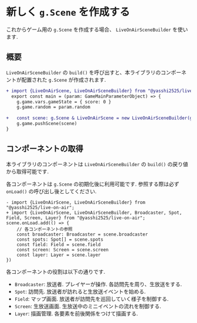 # 新しく `g.Scene` を作成する

これからゲーム用の `g.Scene` を作成する場合、 `LiveOnAirSceneBuilder` を使います.

## 概要

`LiveOnAirSceneBuilder` の `build()` を呼び出すと、本ライブラリのコンポーネントが配置された `g.Scene` が作成されます.

```diff typescript
+ import {LiveOnAirScene, LiveOnAirSceneBuilder} from "@yasshi2525/live-on-air";
  export const main = (param: GameMainParameterObject) => {
    g.game.vars.gameState = { score: 0 }
    g.game.random = param.random
    
+   const scene: g.Scene & LiveOnAirScene = new LiveOnAirSceneBuilder(g.game).build()
    g.game.pushScene(scene)
}
```

## コンポーネントの取得

本ライブラリのコンポーネントは `LiveOnAirSceneBuilder` の `build()` の戻り値から取得可能です.

各コンポーネントは `g.Scene` の初期化後に利用可能です. 参照する際は必ず `onLoad()` の呼び出し後としてください.

```dieff typescript
- import {LiveOnAirScene, LiveOnAirSceneBuilder} from "@yasshi2525/live-on-air";
+ import {LiveOnAirScene, LiveOnAirSceneBuilder, Broadcaster, Spot, Field, Screen, Layer} from "@yasshi2525/live-on-air";
scene.onLoad.add(() => {
    // 各コンポーネントの参照
    const broadcaster: Broadcaster = scene.broadcaster
    const spots: Spot[] = scene.spots
    const field: Field = scene.field
    const screen: Screen = scene.screen
    const layer: Layer = scene.layer
})
```

各コンポーネントの役割は以下の通りです.

* `Broadcaster`: 放送者. プレイヤーが操作. 各訪問先を周り、生放送をする.
* `Spot`: 訪問先. 放送者が訪れると生放送イベントを始める.
* `Field`: マップ画面. 放送者が訪問先を巡回していく様子を制御する.
* `Screen`: 生放送画面. 生放送中のミニイベントの流れを制御する.
* `Layer`: 描画管理. 各要素を前後関係をつけて描画する.
